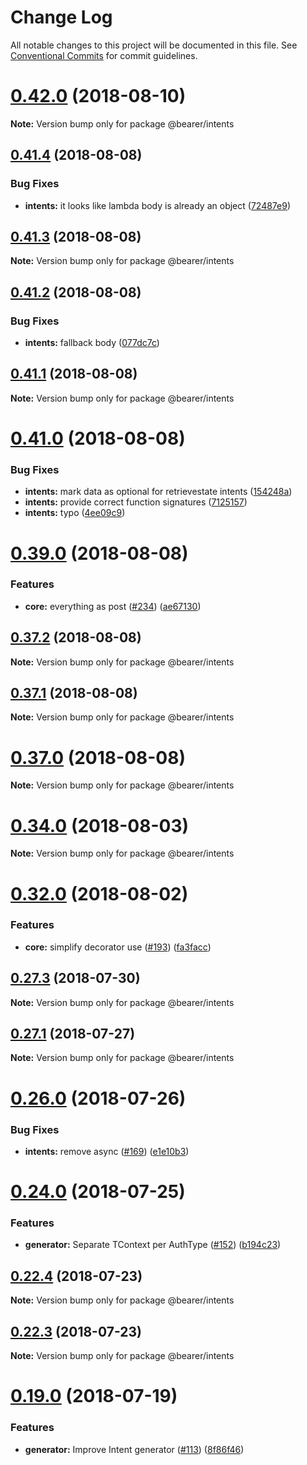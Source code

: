 # Change Log

All notable changes to this project will be documented in this file.
See [Conventional Commits](https://conventionalcommits.org) for commit guidelines.

<a name="0.42.0"></a>
# [0.42.0](https://github.com/BearerSH/bearer/compare/v0.41.9...v0.42.0) (2018-08-10)

**Note:** Version bump only for package @bearer/intents





<a name="0.41.4"></a>
## [0.41.4](https://github.com/BearerSH/bearer/compare/v0.41.3...v0.41.4) (2018-08-08)


### Bug Fixes

* **intents:** it looks like lambda body is already an object ([72487e9](https://github.com/BearerSH/bearer/commit/72487e9))





<a name="0.41.3"></a>
## [0.41.3](https://github.com/BearerSH/bearer/compare/v0.41.2...v0.41.3) (2018-08-08)

**Note:** Version bump only for package @bearer/intents





<a name="0.41.2"></a>
## [0.41.2](https://github.com/BearerSH/bearer/compare/v0.41.1...v0.41.2) (2018-08-08)


### Bug Fixes

* **intents:** fallback body ([077dc7c](https://github.com/BearerSH/bearer/commit/077dc7c))





<a name="0.41.1"></a>
## [0.41.1](https://github.com/BearerSH/bearer/compare/v0.41.0...v0.41.1) (2018-08-08)

**Note:** Version bump only for package @bearer/intents





<a name="0.41.0"></a>
# [0.41.0](https://github.com/BearerSH/bearer/compare/v0.40.0...v0.41.0) (2018-08-08)


### Bug Fixes

* **intents:** mark data as optional for retrievestate intents ([154248a](https://github.com/BearerSH/bearer/commit/154248a))
* **intents:** provide correct function signatures ([7125157](https://github.com/BearerSH/bearer/commit/7125157))
* **intents:** typo ([4ee09c9](https://github.com/BearerSH/bearer/commit/4ee09c9))





<a name="0.39.0"></a>
# [0.39.0](https://github.com/BearerSH/bearer/compare/v0.38.1...v0.39.0) (2018-08-08)


### Features

* **core:** everything as post ([#234](https://github.com/BearerSH/bearer/issues/234)) ([ae67130](https://github.com/BearerSH/bearer/commit/ae67130))





<a name="0.37.2"></a>
## [0.37.2](https://github.com/BearerSH/bearer/compare/v0.37.0...v0.37.2) (2018-08-08)

**Note:** Version bump only for package @bearer/intents





<a name="0.37.1"></a>
## [0.37.1](https://github.com/BearerSH/bearer/compare/v0.37.0...v0.37.1) (2018-08-08)

**Note:** Version bump only for package @bearer/intents





<a name="0.37.0"></a>
# [0.37.0](https://github.com/BearerSH/bearer/compare/v0.36.3...v0.37.0) (2018-08-08)

**Note:** Version bump only for package @bearer/intents





<a name="0.34.0"></a>
# [0.34.0](https://github.com/BearerSH/bearer/compare/v0.33.0...v0.34.0) (2018-08-03)

**Note:** Version bump only for package @bearer/intents





<a name="0.32.0"></a>
# [0.32.0](https://github.com/BearerSH/bearer/compare/v0.31.0...v0.32.0) (2018-08-02)


### Features

* **core:** simplify decorator use ([#193](https://github.com/BearerSH/bearer/issues/193)) ([fa3facc](https://github.com/BearerSH/bearer/commit/fa3facc))




<a name="0.27.3"></a>
## [0.27.3](https://github.com/BearerSH/bearer/compare/v0.27.2...v0.27.3) (2018-07-30)




**Note:** Version bump only for package @bearer/intents

<a name="0.27.1"></a>
## [0.27.1](https://github.com/BearerSH/bearer/compare/v0.27.0...v0.27.1) (2018-07-27)




**Note:** Version bump only for package @bearer/intents

<a name="0.26.0"></a>

# [0.26.0](https://github.com/BearerSH/bearer/compare/v0.25.1...v0.26.0) (2018-07-26)

### Bug Fixes

- **intents:** remove async ([#169](https://github.com/BearerSH/bearer/issues/169)) ([e1e10b3](https://github.com/BearerSH/bearer/commit/e1e10b3))

<a name="0.24.0"></a>

# [0.24.0](https://github.com/BearerSH/bearer/compare/v0.23.2...v0.24.0) (2018-07-25)

### Features

- **generator:** Separate TContext per AuthType ([#152](https://github.com/BearerSH/bearer/issues/152)) ([b194c23](https://github.com/BearerSH/bearer/commit/b194c23))

<a name="0.22.4"></a>

## [0.22.4](https://github.com/BearerSH/bearer/compare/v0.22.2...v0.22.4) (2018-07-23)

**Note:** Version bump only for package @bearer/intents

<a name="0.22.3"></a>

## [0.22.3](https://github.com/BearerSH/bearer/compare/v0.22.3-0...v0.22.3) (2018-07-23)

**Note:** Version bump only for package @bearer/intents

<a name="0.19.0"></a>

# [0.19.0](https://github.com/BearerSH/bearer/compare/v0.18.0...v0.19.0) (2018-07-19)

### Features

- **generator:** Improve Intent generator ([#113](https://github.com/BearerSH/bearer/issues/113)) ([8f86f46](https://github.com/BearerSH/bearer/commit/8f86f46))
